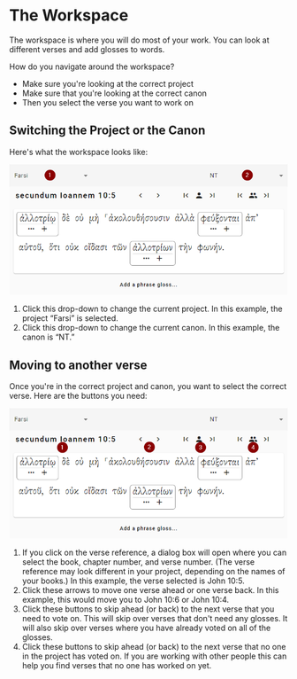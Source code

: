 # The Workspace
The workspace is where you will do most of your work. You can look at different verses and add glosses to words.

How do you navigate around the workspace?
- Make sure you're looking at the correct project
- Make sure that you're looking at the correct canon
- Then you select the verse you want to work on

## Switching the Project or the Canon
Here's what the workspace looks like:

![](images/project-canon-selection.png)

1. Click this drop-down to change the current project. In this example, the project “Farsi” is selected.
2. Click this drop-down to change the current canon. In this example, the canon is “NT.”

## Moving to another verse
Once you're in the correct project and canon, you want to select the correct verse. Here are the buttons you need:

![](images/verse-navigation.png)

1. If you click on the verse reference, a dialog box will open where you can select the book, chapter number, and verse number. (The verse reference may look different in your project, depending on the names of your books.) In this example, the verse selected is John 10:5.
2. Click these arrows to move one verse ahead or one verse back. In this example, this would move you to John 10:6 or John 10:4.
3. Click these buttons to skip ahead (or back) to the next verse that you need to vote on. This will skip over verses that don't need any glosses. It will also skip over verses where you have already voted on all of the glosses.
4. Click these buttons to skip ahead (or back) to the next verse that no one in the project has voted on. If you are working with other people this can help you find verses that no one has worked on yet.